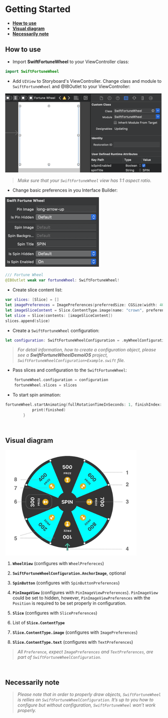 # Getting Started
- [**How to use**](#how—to-use)
- [**Visual diagram**](#visual—diagram)
- [**Necessarily note**](#necessarily—note)

## How to use

- Import **SwiftFortuneWheel** to your ViewController class:

``` Swift
import SwiftFortuneWheel
```

- Add `UIView` to Storyboard's ViewController. Change class and module to `SwiftFortuneWheel` and @IBOutlet to your ViewController:

<img src="../Images/storyboard.png" width="500"/>

> _Make sure that your `SwiftFortuneWheel` view has 1:1 aspect ratio._

- Change basic preferences in you Interface Builder:


<img src="../Images/ibpreferences.png" width="300"/>

``` Swift
/// Fortune Wheel
@IBOutlet weak var fortuneWheel: SwiftFortuneWheel!
```

- Create slice content list:

``` Swift
var slices: [Slice] = []
let imagePreferences = ImagePreferences(preferredSize: CGSize(width: 40, height: 40), verticalOffset: 40)
let imageSliceContent = Slice.ContentType.image(name: "crown", preferenes: imagePreferences)
let slice = Slice(contents: [imageSliceContent])
slices.append(slice)
```

- Create a `SwiftFortuneWheel` configuration:


``` Swift
let configuration: SwiftFortuneWheelConfiguration = .myWheelConfiguration
```

> _For detail information, how to create a configuration object, please see a **SwiftFortuneWheelDemoiOS** project,  `SwiftFortuneWheelConfiguration+Example.swift` file._

- Pass slices and configuration to the `SwiftFortuneWheel`:

``` Swift
	fortuneWheel.configuration = configuration
	fortuneWheel.slices = slices
```

- To start spin animation:

``` Swift
fortuneWheel.startAnimating(fullRotationTimeInSeconds: 1, finishIndex: 0) { (finished) in
            print(finished)
        }
```

</br>

## Visual diagram

<img src="../Images/diagram.jpg" width="420"/>

1. **`WheelView`** (configures with `WheelPrefereces`)

2. **`SwiftFortuneWheelConfiguration.AnchorImage`**, optional

3. **`SpinButton`** (configures with `SpinButtonPreferences`)

4. **`PinImageView`** (configures with `PinImageViewPreferences`). `PinImageView` could be set to hidden, however, `PinImageViewPreferences` with the `Position` is required to be set properly in configuration.

5. **`Slice`** (configures with `SlicePreferences`)

6. List of **`Slice.ContentType`**

7. **`Slice.ContentType.image`** (configures with `ImagePreferences`)

8. **`Slice.ContentType.text`** (configures with `TextPreferences`)


> _All `Preference`, expect `ImagePreferences` and `TextPreferences`, are part of `SwiftFortuneWheelConfiguration`._

</br>

## Necessarily note

> _Please note that in order to properly draw objects, `SwiftFortuneWheel` is rellies on `SwiftFortuneWheelConfiguration`. It’s up to you how to configure but without configuration, `SwiftFortuneWheel` won’t work properly._





